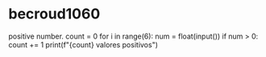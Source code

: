 # becroud1060
positive number.
count = 0
for i in range(6):
    num = float(input())
    if num > 0:
        count += 1
print(f"{count} valores positivos")
 
